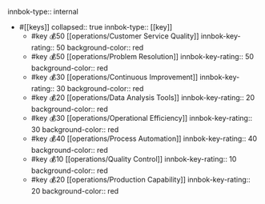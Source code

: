 innbok-type:: internal
- #[[keys]]
  collapsed:: true
  innbok-type:: [[key]]
  - #key 💰50 [[operations/Customer Service Quality]]
    innbok-key-rating:: 50
    background-color:: red
  - #key 💰50 [[operations/Problem Resolution]]
    innbok-key-rating:: 50
    background-color:: red
  - #key 💰30 [[operations/Continuous Improvement]]
    innbok-key-rating:: 30
    background-color:: red
  - #key 💰20 [[operations/Data Analysis Tools]]
    innbok-key-rating:: 20
    background-color:: red
  - #key 💰30 [[operations/Operational Efficiency]]
    innbok-key-rating:: 30
    background-color:: red
  - #key 💰40 [[operations/Process Automation]]
    innbok-key-rating:: 40
    background-color:: red
  - #key 💰10 [[operations/Quality Control]]
    innbok-key-rating:: 10
    background-color:: red
  - #key 💰20 [[operations/Production Capability]]
    innbok-key-rating:: 20
    background-color:: red



